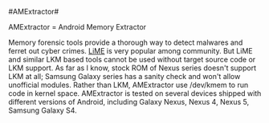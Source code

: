 #AMExtractor#

AMExtractor = Android Memory Extractor

Memory forensic tools provide a thorough way to detect malwares and ferret out cyber crimes. [LiME](https://github.com/504ensicsLabs/LiME) is very popular among community. But LiME and similar LKM based tools cannot be used without target source code or LKM support. 
As far as I know, stock ROM of Nexus series doesn't support LKM at all; Samsung Galaxy series has a sanity check and won't allow unofficial modules.
Rather than LKM, AMExtractor use /dev/kmem to run code in kernel space. AMExtractor is tested on several devices shipped with different versions of Android, including Galaxy Nexus, Nexus 4, Nexus 5, Samsung Galaxy S4.

